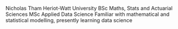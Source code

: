 Nicholas Tham
Heriot-Watt University
BSc Maths, Stats and Actuarial Sciences
MSc Applied Data Science
Familiar with mathematical and statistical modelling, presently learning data science
<!---
nicholastys/nicholastys is a ✨ special ✨ repository because its `README.md` (this file) appears on your GitHub profile.
You can click the Preview link to take a look at your changes.
--->
